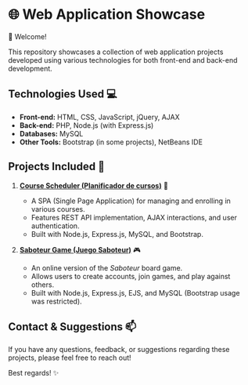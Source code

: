 # 🌐 Web Application Showcase

👋 Welcome!

This repository showcases a collection of web application projects developed using various technologies for both front-end and back-end development.

## Technologies Used 💻

*   **Front-end:** HTML, CSS, JavaScript, jQuery, AJAX
*   **Back-end:** PHP, Node.js (with Express.js)
*   **Databases:** MySQL
*   **Other Tools:** Bootstrap (in some projects), NetBeans IDE

## Projects Included 🚀

1.  **[Course Scheduler (Planificador de cursos)](./Planificador%20de%20cursos/README.md)** 📅
    *   A SPA (Single Page Application) for managing and enrolling in various courses.
    *   Features REST API implementation, AJAX interactions, and user authentication.
    *   Built with Node.js, Express.js, MySQL, and Bootstrap.

2.  **[Saboteur Game (Juego Saboteur)](./Juego%20Saboteur/README.md)** 🎮
    *   An online version of the *Saboteur* board game.
    *   Allows users to create accounts, join games, and play against others.
    *   Built with Node.js, Express.js, EJS, and MySQL (Bootstrap usage was restricted).

## Contact & Suggestions 📫

If you have any questions, feedback, or suggestions regarding these projects, please feel free to reach out!

Best regards! ✨

